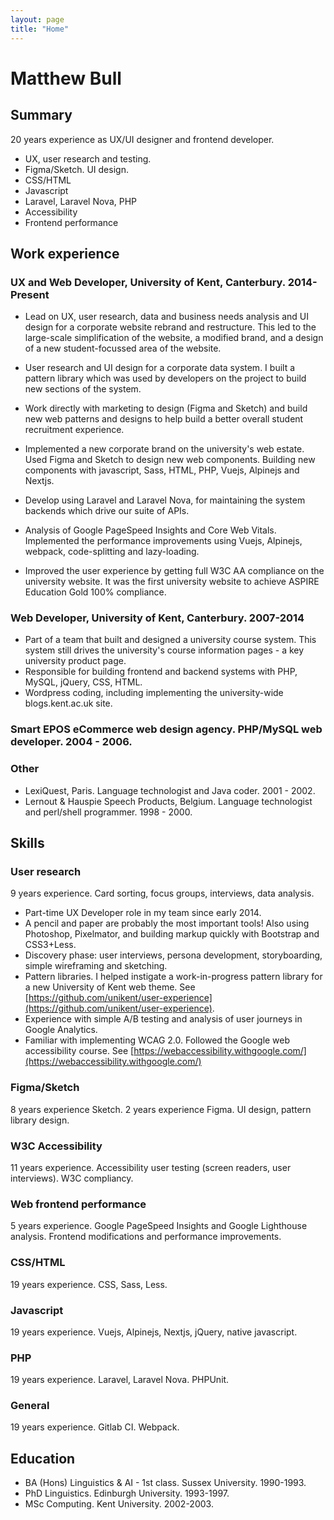 ```yaml
---
layout: page
title: "Home"
---
```


# Matthew Bull

## Summary
20 years experience as UX/UI designer and frontend developer.
- UX, user research and testing.
- Figma/Sketch. UI design.
- CSS/HTML 
- Javascript
- Laravel, Laravel Nova, PHP
- Accessibility
- Frontend performance


## Work experience

### UX and Web Developer, University of Kent, Canterbury. 2014-Present
- Lead on UX, user research, data and business needs analysis and UI design for a corporate website rebrand and restructure. This led to the large-scale simplification of the website, a modified brand, and a design of a new student-focussed area of the website.

- User research and UI design for a corporate data system. I built a pattern library which was used by developers on the project to build new sections of the system.

- Work directly with marketing to design (Figma and Sketch) and build new web patterns and designs to help build a better overall student recruitment experience.

- Implemented a new corporate brand on the university's web estate. Used Figma and Sketch to design new web components. Building new components with javascript, Sass, HTML, PHP, Vuejs, Alpinejs and Nextjs.

- Develop using Laravel and Laravel Nova, for maintaining the system backends which drive our suite of APIs.

- Analysis of Google PageSpeed Insights and Core Web Vitals. Implemented the performance improvements using Vuejs, Alpinejs, webpack, code-splitting and lazy-loading.

- Improved the user experience by getting full W3C AA compliance on the university website. It was the first university website to achieve ASPIRE Education Gold 100% compliance.

### Web Developer, University of Kent, Canterbury. 2007-2014
- Part of a team that built and designed a university course system. This system still drives the university's course information pages - a key university product page.
- Responsible for building frontend and backend systems with PHP, MySQL, jQuery, CSS, HTML.
- Wordpress coding, including implementing the university-wide blogs.kent.ac.uk site.

### Smart EPOS eCommerce web design agency. PHP/MySQL web developer. 2004 - 2006. 

### Other
- LexiQuest, Paris. Language technologist and Java coder. 2001 - 2002. 
- Lernout & Hauspie Speech Products, Belgium. Language technologist and perl/shell programmer. 1998 - 2000. 


## Skills
### User research
9 years experience. Card sorting, focus groups, interviews, data analysis.
- Part-time UX Developer role in my team since early 2014.
- A pencil and paper are probably the most important tools! Also using Photoshop, Pixelmator, and building markup quickly with Bootstrap and CSS3+Less.
- Discovery phase: user interviews, persona development, storyboarding, simple wireframing and sketching.
- Pattern libraries. I helped instigate a work-in-progress pattern library for a new University of Kent web theme. See [https://github.com/unikent/user-experience](https://github.com/unikent/user-experience).
- Experience with simple A/B testing and analysis of user journeys in Google Analytics.
- Familiar with implementing WCAG 2.0. Followed the Google web accessibility course. See [https://webaccessibility.withgoogle.com/](https://webaccessibility.withgoogle.com/)

### Figma/Sketch
8 years experience Sketch. 2 years experience Figma. UI design, pattern library design.

### W3C Accessibility
11 years experience. Accessibility user testing (screen readers, user interviews). W3C compliancy.

### Web frontend performance
5 years experience. Google PageSpeed Insights and Google Lighthouse analysis. Frontend modifications and performance improvements.

### CSS/HTML
19 years experience. CSS, Sass, Less.

### Javascript
19 years experience. Vuejs, Alpinejs, Nextjs, jQuery, native javascript.

### PHP
19 years experience. Laravel, Laravel Nova. PHPUnit.

### General
19 years experience. Gitlab CI. Webpack.


## Education

- BA (Hons) Linguistics & AI - 1st class. Sussex University. 1990-1993.
- PhD Linguistics. Edinburgh University. 1993-1997.
- MSc Computing. Kent University. 2002-2003.
